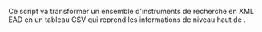 Ce script va transformer un ensemble d'instruments de recherche en XML EAD en un tableau CSV qui reprend les informations de niveau haut de <archdesc>.
